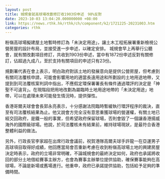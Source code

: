 ```yaml
---
layout: post
title: 城規會就高球場改劃修訂收1903份申述　98%反對
date: 2023-10-03 13:04:20.000000000 +08:00
link: https://news.rthk.hk/rthk/ch/component/k2/1721225-20231003.htm
categories: rthk
---
```


粉嶺高球場擬建屋土地暫時修訂為「未決定用途」，讓土木工程拓展署重新檢視公營房屋的設計布局，並接受進一步申述，以確定安排。 城規會早上再舉行公聽會，就有關改劃項目修訂，共收到1903份申述，當中有1872份申述反對有關修訂，佔超過九成八，至於支持有關項目的申述只有23份。

規劃署代表在會上表示，明白政府對該土地的發展意向是提供公營房屋，但考慮到有關司法覆核申請，可能會影響用地的適當長遠用途和所劃設的土地用途地帶，又提到到司法覆核案判詞中指出，不應假定環保署署長有條件通過環評的決定是「神聖不可違背」。在現階段把用地改劃為屬臨時土地用途地帶的「未決定用途」地帶，可以在處理未來可能發生情況時，提供彈性。

香港哥爾夫球會會長郭永亮表示，十分感謝法院臨時暫緩執行環評程序的裁決，直至有司法覆核結果為止。他又說會方完全沒有意思重獲球場的營運權，有關土地已經交回政府，是鐵一般的事實，但希望政府保留球場，否則會毀了一個讓香港揚威海外的國際級球場。他說，於司法覆核未有結果前，維持球場現狀，是最符合香港整體利益的做法。

另外，行政長官李家超在出席行政會議前，祝賀港隊高爾夫球手許龍一在亞運男子高球項目取得好成績，他回應當局會否重新考慮在收到粉嶺高球場土地的興建房屋決定時表示，政府的立場非常明確，不論城規會的最終決定如何，政府也承諾將收回的部分土地借給賽事主辦方，也會為賽事主辦單位提供協助，確保賽事能夠在高球場，不論是新場或舊場進行。他重申，政府已承諾提供協助，包括給予足夠的準備時間。
